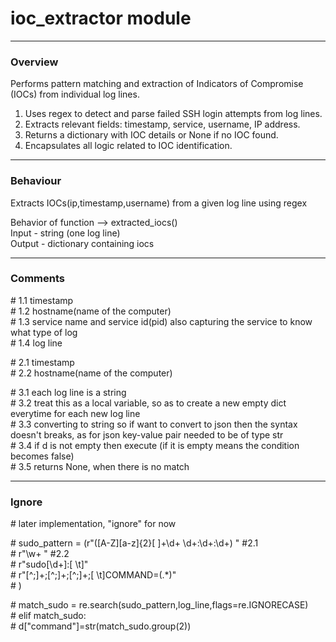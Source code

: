 # ioc_extractor module

---
### Overview

 Performs pattern matching and extraction of Indicators of Compromise (IOCs) from individual log lines.<br>
1. Uses regex to detect and parse failed SSH login attempts from log lines.
2. Extracts relevant fields: timestamp, service, username, IP address.
3. Returns a dictionary with IOC details or None if no IOC found.
4. Encapsulates all logic related to IOC identification.
---
### Behaviour
Extracts IOCs(ip,timestamp,username) from a given log line using regex

Behavior of function --> extracted_iocs()<br>
Input - string (one log line)<br>
Output - dictionary containing iocs<br>

---
### Comments
\# 1.1 timestamp<br>
\# 1.2 hostname(name of the computer)<br>
\# 1.3 service name and service id(pid) also capturing the service to know what type of log<br>
\# 1.4 log line<br>


\# 2.1 timestamp<br>
\# 2.2 hostname(name of the computer)<br>

\# 3.1 each log line is a string<br>
\# 3.2 treat this as a local variable, so as to create a new empty dict everytime for each new log line<br>
\# 3.3 converting to string so if want to convert to json then the syntax doesn't breaks, as for json key-value pair needed to be of type str<br>
\# 3.4 if d is not empty then execute (if it is empty means the condition becomes false)<br>
\# 3.5 returns None, when there is no match<br>

---
### Ignore <br>
\# later implementation, "ignore" for now<br>

\# sudo_pattern = (r"([A-Z][a-z]{2}[ ]+\d+ \d+\:\d+\:\d+) "     \#2.1 <br>
\#  r"\w+ "                                                     \#2.2 <br>
\#  r"sudo\[\d+\]\:[ \t]"                     <br>
\#  r"[^;]+\;[^;]+\;[^;]+\;[ \t]COMMAND=(.*)" <br> 
\# )                                          <br>

\# match_sudo = re.search(sudo_pattern,log_line,flags=re.IGNORECASE)<br>
\#  elif match_sudo:<br>
\#         d["command"]=str(match_sudo.group(2))<br>
       
  
